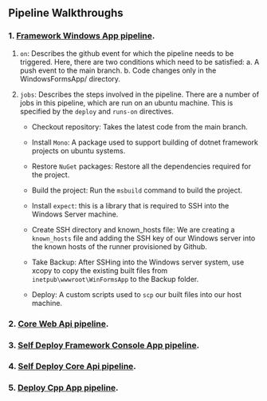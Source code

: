 ## Pipeline Walkthroughs

### 1. [Framework Windows App pipeline](.github/workflows/deploy-winforms.yaml).

1. `on`: Describes the github event for which the pipeline needs to be triggered. Here, there are two conditions which need to be satisfied:
   a. A push event to the main branch.
   b. Code changes only in the WindowsFormsApp/ directory.

2. `jobs`: Describes the steps involved in the pipeline. There are a number of jobs in this pipeline, which are run on an ubuntu machine.
   This is specified by the `deploy` and `runs-on` directives.

   - Checkout repository: Takes the latest code from the main branch.

   - Install `Mono`: A package used to support building of dotnet framework projects on ubuntu systems.

   - Restore `NuGet` packages: Restore all the dependencies required for the project.

   - Build the project: Run the `msbuild` command to build the project.

   - Install `expect`: this is a library that is required to SSH into the Windows Server machine.

   - Create SSH directory and known_hosts file: We are creating a `known_hosts` file and adding the SSH key of our Windows server into the known hosts of the runner provisioned by Github.

   - Take Backup: After SSHing into the Windows server system, use xcopy to copy the existing built files from `inetpub\wwwroot\WinFormsApp` to the Backup folder.

   - Deploy: A custom scripts used to `scp` our built files into our host machine.

### 2. [Core Web Api pipeline](.github/workflows/deploy-webapi.yaml).

### 3. [Self Deploy Framework Console App pipeline](.github/workflows/self-deploy-webapi.yaml).

### 4. [Self Deploy Core Api pipeline](.github/workflows/self-deploy-consoleapp.yaml).

### 5. [Deploy Cpp App pipeline](.github/workflows/deploy-cpp.yaml).



